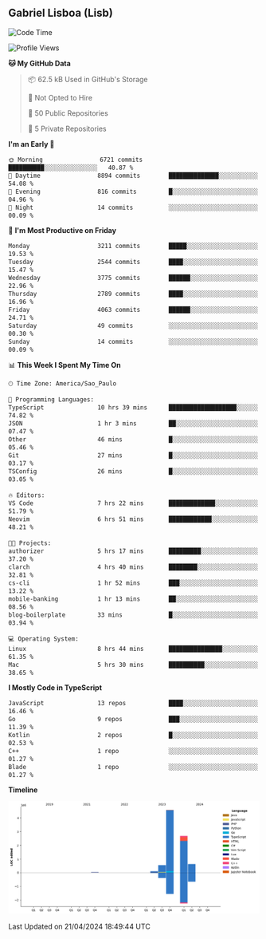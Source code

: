 ## Gabriel Lisboa (Lisb)

<!--START_SECTION:waka-->
![Code Time](http://img.shields.io/badge/Code%20Time-531%20hrs%2051%20mins-blue)

![Profile Views](http://img.shields.io/badge/Profile%20Views-1-blue)

**🐱 My GitHub Data** 

> 📦 62.5 kB Used in GitHub's Storage 
 > 
> 🚫 Not Opted to Hire
 > 
> 📜 50 Public Repositories 
 > 
> 🔑 5 Private Repositories 
 > 
**I'm an Early 🐤** 

```text
🌞 Morning                6721 commits        ██████████░░░░░░░░░░░░░░░   40.87 % 
🌆 Daytime                8894 commits        ██████████████░░░░░░░░░░░   54.08 % 
🌃 Evening                816 commits         █░░░░░░░░░░░░░░░░░░░░░░░░   04.96 % 
🌙 Night                  14 commits          ░░░░░░░░░░░░░░░░░░░░░░░░░   00.09 % 
```
📅 **I'm Most Productive on Friday** 

```text
Monday                   3211 commits        █████░░░░░░░░░░░░░░░░░░░░   19.53 % 
Tuesday                  2544 commits        ████░░░░░░░░░░░░░░░░░░░░░   15.47 % 
Wednesday                3775 commits        ██████░░░░░░░░░░░░░░░░░░░   22.96 % 
Thursday                 2789 commits        ████░░░░░░░░░░░░░░░░░░░░░   16.96 % 
Friday                   4063 commits        ██████░░░░░░░░░░░░░░░░░░░   24.71 % 
Saturday                 49 commits          ░░░░░░░░░░░░░░░░░░░░░░░░░   00.30 % 
Sunday                   14 commits          ░░░░░░░░░░░░░░░░░░░░░░░░░   00.09 % 
```


📊 **This Week I Spent My Time On** 

```text
🕑︎ Time Zone: America/Sao_Paulo

💬 Programming Languages: 
TypeScript               10 hrs 39 mins      ███████████████████░░░░░░   74.82 % 
JSON                     1 hr 3 mins         ██░░░░░░░░░░░░░░░░░░░░░░░   07.47 % 
Other                    46 mins             █░░░░░░░░░░░░░░░░░░░░░░░░   05.46 % 
Git                      27 mins             █░░░░░░░░░░░░░░░░░░░░░░░░   03.17 % 
TSConfig                 26 mins             █░░░░░░░░░░░░░░░░░░░░░░░░   03.05 % 

🔥 Editors: 
VS Code                  7 hrs 22 mins       █████████████░░░░░░░░░░░░   51.79 % 
Neovim                   6 hrs 51 mins       ████████████░░░░░░░░░░░░░   48.21 % 

🐱‍💻 Projects: 
authorizer               5 hrs 17 mins       █████████░░░░░░░░░░░░░░░░   37.20 % 
clarch                   4 hrs 40 mins       ████████░░░░░░░░░░░░░░░░░   32.81 % 
cs-cli                   1 hr 52 mins        ███░░░░░░░░░░░░░░░░░░░░░░   13.22 % 
mobile-banking           1 hr 13 mins        ██░░░░░░░░░░░░░░░░░░░░░░░   08.56 % 
blog-boilerplate         33 mins             █░░░░░░░░░░░░░░░░░░░░░░░░   03.94 % 

💻 Operating System: 
Linux                    8 hrs 44 mins       ███████████████░░░░░░░░░░   61.35 % 
Mac                      5 hrs 30 mins       ██████████░░░░░░░░░░░░░░░   38.65 % 
```

**I Mostly Code in TypeScript** 

```text
JavaScript               13 repos            ████░░░░░░░░░░░░░░░░░░░░░   16.46 % 
Go                       9 repos             ███░░░░░░░░░░░░░░░░░░░░░░   11.39 % 
Kotlin                   2 repos             █░░░░░░░░░░░░░░░░░░░░░░░░   02.53 % 
C++                      1 repo              ░░░░░░░░░░░░░░░░░░░░░░░░░   01.27 % 
Blade                    1 repo              ░░░░░░░░░░░░░░░░░░░░░░░░░   01.27 % 
```



**Timeline**

![Lines of Code chart](https://raw.githubusercontent.com/tenlisboa/tenlisboa/main/assets/bar_graph.png)


 Last Updated on 21/04/2024 18:49:44 UTC
<!--END_SECTION:waka-->
